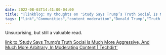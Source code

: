 ```yaml
---
date: 2022-08-03T14:41:00-04:00
title: "🔗linkblog: my thoughts on 'Study Says Trump’s Truth Social Is Much More Aggressive, And Much More Arbitrary, In Moderating Content | Techdirt'"
tags: ["link","Communities","content moderation","Donald Trump","Truth Social"]
---
```

Unsurprising, but still a valuable read.
 

[link to 'Study Says Trump’s Truth Social Is Much More Aggressive, And Much More Arbitrary, In Moderating Content | Techdirt'](https://www.techdirt.com/2022/08/03/study-says-trumps-truth-social-is-much-more-aggressive-and-much-more-arbitrary-in-moderating-content/)
